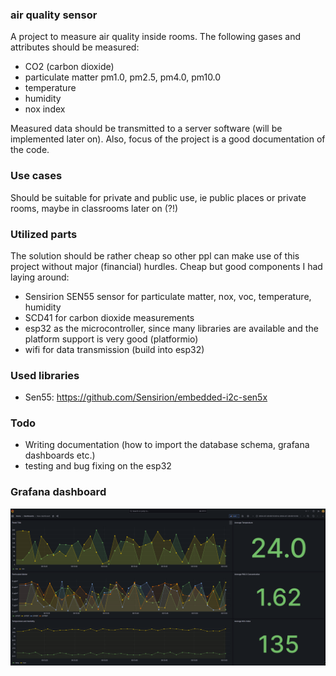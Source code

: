 ### air quality sensor
A project to measure air quality inside rooms. The following gases and attributes should be measured:
- CO2 (carbon dioxide)
- particulate matter pm1.0, pm2.5, pm4.0, pm10.0
- temperature
- humidity
- nox index

Measured data should be transmitted to a server software (will be implemented later on).
Also, focus of the project is a good documentation of the code.

### Use cases
Should be suitable for private and public use, ie public places or private rooms, maybe in classrooms later on (?!)

### Utilized parts
The solution should be rather cheap so other ppl can make use of this project without major (financial) hurdles. Cheap but good components I had laying around:
- Sensirion SEN55 sensor for particulate matter, nox, voc, temperature, humidity
- SCD41 for carbon dioxide measurements
- esp32 as the microcontroller, since many libraries are available and the platform support is very good (platformio)
- wifi for data transmission (build into esp32)

### Used libraries
- Sen55: https://github.com/Sensirion/embedded-i2c-sen5x

### Todo
- Writing documentation (how to import the database schema, grafana dashboards etc.)
- testing and bug fixing on the esp32

### Grafana dashboard 
![Grafana dashboard](image.png)